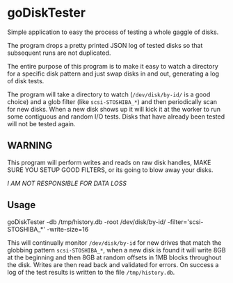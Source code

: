 # goDiskTester
Simple application to easy the process of testing a whole gaggle of disks.

The program drops a pretty printed JSON log of tested disks so that subsequent runs are not duplicated.

The entire purpose of this program is to make it easy to watch a directory for a specific disk pattern and just swap disks in and out, generating a log of disk tests.

The program will take a directory to watch (`/dev/disk/by-id/` is a good choice) and a glob filter (like `scsi-STOSHIBA_*`) and then periodically scan for new disks.  When a new disk shows up it will kick it at the worker to run some contiguous and random I/O tests.  Disks that have already been tested will not be tested again.

## WARNING

This program will perform writes and reads on raw disk handles, MAKE SURE YOU SETUP GOOD FILTERS, or its going to blow away your disks.

*I AM NOT RESPONSIBLE FOR DATA LOSS*

## Usage
goDiskTester -db /tmp/history.db -root /dev/disk/by-id/ -filter='scsi-STOSHIBA_\*' -write-size=16

This will continually monitor `/dev/disk/by-id` for new drives that match the globbing pattern `scsi-STOSHIBA_*`, when a new disk is found it will write 8GB at the beginning and then 8GB at random offsets in 1MB blocks throughout the disk.  Writes are then read back and validated for errors.  On success a log of the test results is written to the file `/tmp/history.db`.
